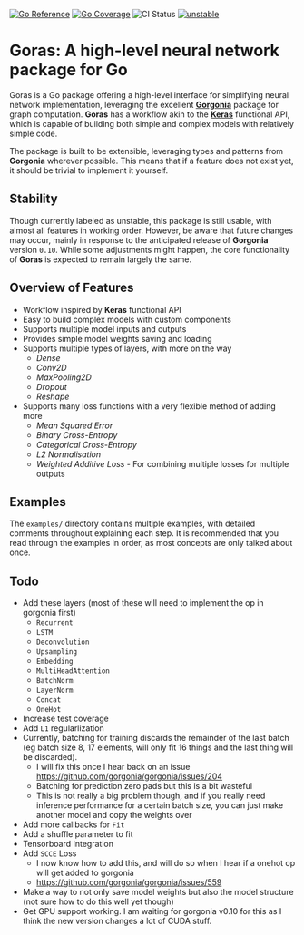 [![Go Reference](https://pkg.go.dev/badge/github.com/JoshPattman/goras.svg)](https://pkg.go.dev/github.com/JoshPattman/goras)
[![Go Coverage](https://github.com/JoshPattman/goras/wiki/coverage.svg)](https://raw.githack.com/wiki/JoshPattman/goras/coverage.html)
![CI Status](https://github.com/JoshPattman/goras/actions/workflows/go.yml/badge.svg)
[![unstable](http://badges.github.io/stability-badges/dist/unstable.svg)](http://github.com/badges/stability-badges)

# **Goras**: A high-level neural network package for Go
Goras is a Go package offering a high-level interface for simplifying neural network implementation, leveraging the excellent [**Gorgonia**](https://gorgonia.org) package for graph computation. **Goras** has a workflow akin to the [**Keras**](https://keras.io/) functional API, which is capable of building both simple and complex models with relatively simple code.

The package is built to be extensible, leveraging types and patterns from **Gorgonia** wherever possible. This means that if a feature does not exist yet, it should be trivial to implement it yourself.

## Stability
Though currently labeled as unstable, this package is still usable, with almost all features in working order. However, be aware that future changes may occur, mainly in response to the anticipated release of **Gorgonia** version `0.10`. While some adjustments might happen, the core functionality of **Goras** is expected to remain largely the same.

## Overview of Features
- Workflow inspired by **Keras** functional API
- Easy to build complex models with custom components
- Supports multiple model inputs and outputs
- Provides simple model weights saving and loading
- Supports multiple types of layers, with more on the way
  - _Dense_
  - _Conv2D_
  - _MaxPooling2D_
  - _Dropout_
  - _Reshape_
- Supports many loss functions with a very flexible method of adding more
  - _Mean Squared Error_
  - _Binary Cross-Entropy_
  - _Categorical Cross-Entropy_
  - _L2 Normalisation_
  - _Weighted Additive Loss_ - For combining multiple losses for multiple outputs
## Examples
The `examples/` directory contains multiple examples, with detailed comments throughout explaining each step. It is recommended that you read through the examples in order, as most concepts are only talked about once.
## Todo
- Add these layers (most of these will need to implement the op in gorgonia first)
  - `Recurrent`
  - `LSTM`
  - `Deconvolution`
  - `Upsampling`
  - `Embedding`
  - `MultiHeadAttention`
  - `BatchNorm`
  - `LayerNorm`
  - `Concat`
  - `OneHot`
- Increase test coverage
- Add `L1` regularlization
- Currently, batching for training discards the remainder of the last batch (eg batch size 8, 17 elements, will only fit 16 things and the last thing will be discarded).
  - I will fix this once I hear back on an issue https://github.com/gorgonia/gorgonia/issues/204
  - Batching for prediction zero pads but this is a bit wasteful
  - This is not really a big problem though, and if you really need inference performance for a certain batch size, you can just make another model and copy the weights over
- Add more callbacks for `Fit`
- Add a shuffle parameter to fit
- Tensorboard Integration
- Add `SCCE` Loss
  - I now know how to add this, and will do so when I hear if a onehot op will get added to gorgonia
  - https://github.com/gorgonia/gorgonia/issues/559
- Make a way to not only save model weights but also the model structure (not sure how to do this well yet though)
- Get GPU support working. I am waiting for gorgonia v0.10 for this as I think the new version changes a lot of CUDA stuff.
